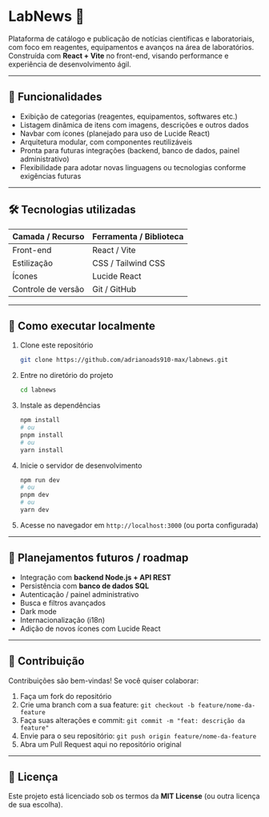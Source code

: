 # LabNews 🚀

Plataforma de catálogo e publicação de notícias científicas e laboratoriais, com foco em reagentes, equipamentos e avanços na área de laboratórios.
Construída com **React + Vite** no front-end, visando performance e experiência de desenvolvimento ágil.

---

## 🧩 Funcionalidades

* Exibição de categorias (reagentes, equipamentos, softwares etc.)
* Listagem dinâmica de itens com imagens, descrições e outros dados
* Navbar com ícones (planejado para uso de Lucide React)
* Arquitetura modular, com componentes reutilizáveis
* Pronta para futuras integrações (backend, banco de dados, painel administrativo)
* Flexibilidade para adotar novas linguagens ou tecnologias conforme exigências futuras

---

## 🛠️ Tecnologias utilizadas

| Camada / Recurso   | Ferramenta / Biblioteca           |
| ------------------ | --------------------------------- |
| Front-end          | React / Vite                      |
| Estilização        | CSS / Tailwind CSS                |
| Ícones             | Lucide React                      |
| Controle de versão | Git / GitHub                      |

---

## 🔧 Como executar localmente

1. Clone este repositório

   ```bash
   git clone https://github.com/adrianoads910-max/labnews.git
   ```
2. Entre no diretório do projeto

   ```bash
   cd labnews
   ```
3. Instale as dependências

   ```bash
   npm install
   # ou
   pnpm install
   # ou
   yarn install
   ```
4. Inicie o servidor de desenvolvimento

   ```bash
   npm run dev
   # ou
   pnpm dev
   # ou
   yarn dev
   ```
5. Acesse no navegador em `http://localhost:3000` (ou porta configurada)

---

## 🌱 Planejamentos futuros / roadmap

* Integração com **backend Node.js + API REST**
* Persistência com **banco de dados SQL**
* Autenticação / painel administrativo
* Busca e filtros avançados
* Dark mode
* Internacionalização (i18n)
* Adição de novos ícones com Lucide React

---

## 🤝 Contribuição

Contribuições são bem-vindas! Se você quiser colaborar:

1. Faça um fork do repositório
2. Crie uma branch com a sua feature: `git checkout -b feature/nome-da-feature`
3. Faça suas alterações e commit: `git commit -m "feat: descrição da feature"`
4. Envie para o seu repositório: `git push origin feature/nome-da-feature`
5. Abra um Pull Request aqui no repositório original

---

## 📄 Licença

Este projeto está licenciado sob os termos da **MIT License** (ou outra licença de sua escolha).

